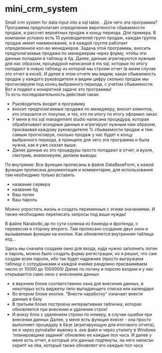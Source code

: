 # mini_crm_system
Small crm system for data input into a sql table.   .
Для чего эта программа?
Программа предполагает определение веротяности сбываемости продаж, и рассчет вероятных продаж к концу периода.
Для примера. В компании условно есть 10 руководителей групп продаж, каждая группа продаж имеет наименование, и в каждой группе работает определенное кол-во менеджеров.
Задача этой программы, вносить предполагаемые продажи по менеджерам через форму, чтобы эти данные попадали в таблицу в бд. Далее, данные агрегируются нужным для нас образом, процедурой написаной в ms sql, которые по итогу попадают в новую таблицу из которой мы строим отчет (в моем случае это отчет в excel). И далее в этом отчете мы видим, какая сбываемость продаж у каждого руководителя и видим  цифру сколько продаж мы прогнозируем под конец выбранного периода, с учетом сбываемости. Вот и подвел к конкретной задаче это программы!  
То есть последовательность действий такая: 
- Руководитель входит в программу
- вносит предполагаемые продажи по менеджеру, вносит клиентов, кто отказался от покупки, и тех, кто по итогу  по итогу оформил заказ
- У меня в ms sql management studio написана процедура, которая обрабатывает исходные данные и агрегирует нужным нам образом, присваивая каждому руководителю % сбываемости продаж и тем самым прогнозируя, сколько продаж у нас будет к концу выбранного периода, в принципе для чего эта программа и была нужна, как я уже сказал выше.
- Далее данные из это процедуры просто попадают в отчет, и вуоля, смотрим, анализируем, делаем выводы.

По внутрянке:
Все функции прописаны в файле DataBaseForm, к кажой функции прописана документация и комментарии, для использования там необходимо только вставить 
-  название сервера
-  название бд
-  Ваш логин
-  Ваш пароль


Можно упростить жизнь и создать переменные с этими значениями.
И также необходимо переписать запросы под ваши нужды! 

В файле Narabotki_ap по сути солянка из бэкенда и фротенда, с перевесом в сторону второго.
Там прописано создание двух окон и вызываемые функции на кнопки. Как обновляется внутренняя таблица итд...

Здесь мы сначала создаем окно для входа, куда нужно заполнить логин и пароль, можно было создать форму регистрации, но я решил, что сам создам всем пароли, ибо так будет надежнее (просто выгружаем таблицу с сотрудниками и каждой ячейке рандомно присваимваем число от 10000 до 1000000)
Далее по логину и паролю входим и у нас открывается само окно с внесением данных 
- в верхнем блоке соответственно окна для внесения данных, в некоторых есть виджеты типо выпадающего списка или календаря
- Во втором блоке кнопки. "Внести наработку" означает внести данные в базу
- В третьем блоке построена интерактивная табличка, которая обновляется при внесении и удалении строк!
- И внизу блок с удалением строки по номеру, в случае ошибки при внесении данных
Далее, у меня есть функция execer - она просто выполняет процедуру в базе (агрегирующую для итогового отчета), ее я через pyinstaller вывожу в .exe файл и через утилиту в Windows 'планировщике заданий' обновляю ее каждые пол часа.
И далее у меня есть отчет, в который эти данные подтянуты, на него написан скрипт на vba, который также обновляет его каждые пол часа
